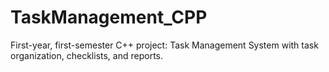 # TaskManagement_CPP
First-year, first-semester C++ project: Task Management System with task organization, checklists, and reports.
